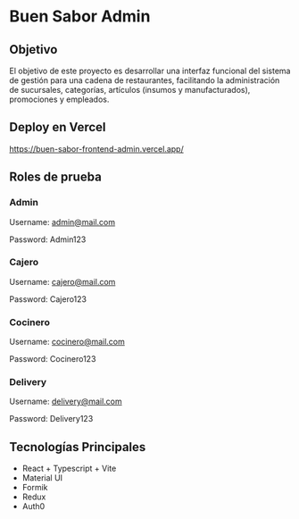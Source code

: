 # Buen Sabor Admin
## Objetivo
El objetivo de este proyecto es desarrollar una interfaz funcional del sistema de gestión para una cadena de restaurantes, facilitando la administración de sucursales, categorías, artículos (insumos y manufacturados), promociones y empleados.
## Deploy en Vercel
https://buen-sabor-frontend-admin.vercel.app/
## Roles de prueba

### Admin
Username: admin@mail.com

Password: Admin123

### Cajero
Username: cajero@mail.com

Password: Cajero123

### Cocinero
Username: cocinero@mail.com

Password: Cocinero123

### Delivery
Username: delivery@mail.com

Password: Delivery123

## Tecnologías Principales
- React + Typescript + Vite
- Material UI
- Formik
- Redux
- Auth0
